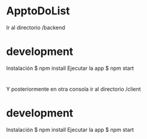 # ApptoDoList

Ir al directorio /backend
# development
Instalación
$ npm install
Ejecutar la app
$ npm start
#
Y posteriormente en otra consola ir al directorio /client

# development
Instalación
$ npm install
Ejecutar la app
$ npm start
